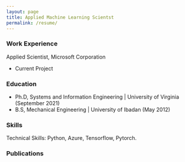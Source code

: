 ```yaml
---
layout: page
title: Applied Machine Learning Scientst
permalink: /resume/
---
```


### Work Experience
Applied Scientist, Microsoft Corporation
- Current Project

### Education
- Ph.D, Systems and Information Engineering | University of Virginia (September 2021)
- B.S, Mechanical Engineering | University of Ibadan (May 2012)


### Skills
Technical Skills: Python, Azure, Tensorflow, Pytorch.

### Publications
